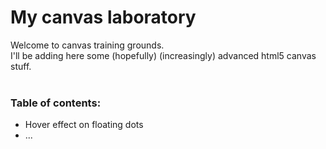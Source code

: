 <h1>My canvas laboratory</h1>
Welcome to canvas training grounds.<br>
I'll be adding here some (hopefully) (increasingly) advanced html5 canvas stuff.<br>
<br>
<h3>Table of contents:</h3>
<ul>
  <li> Hover effect on floating dots </li>
  <li> ... </li>
</ul>
